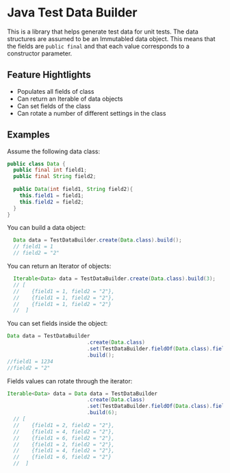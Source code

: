 # Java Test Data Builder

This is a library that helps generate test data for unit tests. The data structures are assumed to be an Immutabled data object. This means that the fields are `public final` and that each value corresponds to a constructor parameter. 

## Feature Hightlights

* Populates all fields of class
* Can return an Iterable of data objects
* Can set fields of the class
* Can rotate a number of different settings in the class

## Examples

Assume the following data class:

``` Java
public class Data {
  public final int field1;
  public final String field2;
  
  public Data(int field1, String field2){
    this.field1 = field1;
    this.field2 = field2;
  }
}
```

You can build a data object:

``` Java
  Data data = TestDataBuilder.create(Data.class).build();
  // field1 = 1
  // field2 = "2"
```

You can return an Iterator of objects:

``` Java
  Iterable<Data> data = TestDataBuilder.create(Data.class).build(3);
  // [
  //    {field1 = 1, field2 = "2"},
  //    {field1 = 1, field2 = "2"},
  //    {field1 = 1, field2 = "2"}
  //  ]
```

You can set fields inside the object:

``` Java
Data data = TestDataBuilder
                          .create(Data.class)
                          .set(TestDataBuilder.fieldOf(Data.class).field1,1234)
                          .build();
//field1 = 1234
//field2 = "2"
```

Fields values can rotate through the iterator:

``` Java
Iterable<Data> data = Data data = TestDataBuilder
                          .create(Data.class)
                          .set(TestDataBuilder.fieldOf(Data.class).field1,2,4,6)
                          .build(6);
  // [
  //    {field1 = 2, field2 = "2"},
  //    {field1 = 4, field2 = "2"},
  //    {field1 = 6, field2 = "2"},
  //    {field1 = 2, field2 = "2"},
  //    {field1 = 4, field2 = "2"},
  //    {field1 = 6, field2 = "2"}
  //  ]
```

